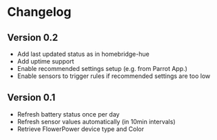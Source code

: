 # Changelog

## Version 0.2

* Add last updated status as in homebridge-hue
* Add uptime support
* Enable recommended settings setup (e.g. from Parrot App.)
* Enable sensors to trigger rules if recommended settings are too low

## Version 0.1

* Refresh battery status once per day
* Refresh sensor values automatically (in 10min intervals)
* Retrieve FlowerPower device type and Color
